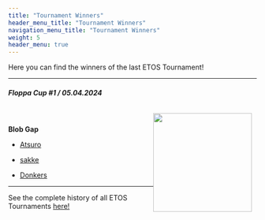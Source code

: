 ```yaml
---
title: "Tournament Winners"
header_menu_title: "Tournament Winners"
navigation_menu_title: "Tournament Winners"
weight: 5
header_menu: true
---
```



Here you can find the winners of the last ETOS Tournament!

----

##### Floppa Cup #1  / 05.04.2024

<div class="clearfix"> <div style="padding:10px;"> <img style="float: right;"  src="/images/AimiFloppa.png" width="200" ></div>

**Blob Gap**

- [Atsuro](https://www.start.gg/tournament/floppa-cup/attendee/15034356)

- [sakke](https://www.start.gg/tournament/floppa-cup/attendee/15053267)

- [Donkers](https://www.start.gg/tournament/floppa-cup/attendee/15037342)

----

See the complete history of all ETOS Tournaments [here!](history)



